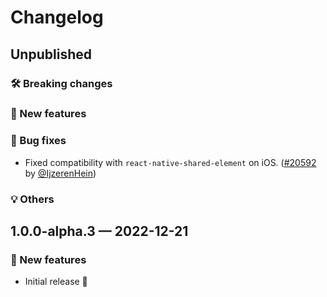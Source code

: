 # Changelog

## Unpublished

### 🛠 Breaking changes

### 🎉 New features

### 🐛 Bug fixes

- Fixed compatibility with `react-native-shared-element` on iOS. ([#20592](https://github.com/expo/expo/pull/20592) by [@IjzerenHein](https://github.com/ijzerenhein))

### 💡 Others

## 1.0.0-alpha.3 — 2022-12-21

### 🎉 New features

- Initial release 🥳
